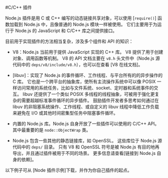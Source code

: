 #C/C++ 插件

Node.js 插件是用 C 或 C++ 编写的动态链接共享对象，可以使用 [`require()`] 函数加载到 Node.js 中，且像普通的 Node.js 模块一样被使用。
它们主要用于为运行于 Node.js 的 JavaScript 和 C/C++ 库之间提供接口。

目前用于实现插件的方法相当复杂，涉及多个组件和 API 的知识：

 - V8：Node.js 当前用于提供 JavaScript 实现的 C++ 库。
  V8 提供了用于创建对象、调用函数等机制。
  V8 的 API 文档主要在 `v8.h` 头文件中（Node.js 源代码中的 `deps/v8/include/v8.h`），也可以在查看 [V8 在线文档]。

 - [libuv]：实现了 Node.js 的事件循环、工作线程、与平台所有的的异步操作的 C 库。
  它也是一个跨平台的抽象库，使所有主流操作系统中可以像 POSIX 一样访问常用的系统任务，比如与文件系统、socket、定时器和系统事件的交互。
  libuv 还提供了一个类似 POSIX 多线程的线程抽象，可被用于强化更复杂的需要超越标准事件循环的异步插件。
  鼓励插件开发者多思考如何通过在 libuv 的非阻塞系统操作、工作线程、或自定义的 libuv 线程中降低工作负载来避免在 I/O 或其他时间密集型任务中阻塞事件循环。

 - 内置的 Node.js 库。Node.js 自身开放了一些插件可以使用的 C/C++ API。
  其中最重要的是 `node::ObjectWrap` 类。

 - Node.js 包含一些其他的静态链接库，如 OpenSSL。
  这些库位于 Node.js 源代码中的 `deps/` 目录。
  只有 V8 和 OpenSSL 符号是被 Node.js 有目的地再导出，并且通过插件被用于不同的场景。
  更多信息请查看[链接到 Node.js 自身的依赖]。

以下例子可从 [Node 插件示例]下载，并作为你自己插件的起点。

